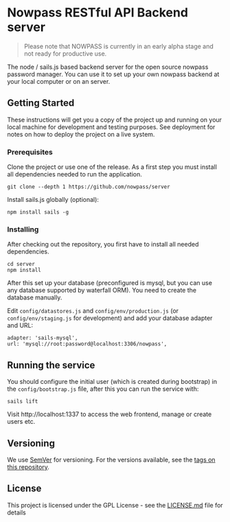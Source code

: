 # Nowpass RESTful API Backend server

> Please note that NOWPASS is currently in an early alpha stage and not ready for productive use.

The node / sails.js based backend server for the open source nowpass password manager. 
You can use it to set up your own nowpass backend at your local computer or on an server.  

## Getting Started

These instructions will get you a copy of the project up and running on your local machine for development and testing purposes. See deployment for notes on how to deploy the project on a live system.

### Prerequisites

Clone the project or use one of the release. As a first step you must install all dependencies needed to run the application.

```
git clone --depth 1 https://github.com/nowpass/server
```

Install sails.js globally (optional):

```
npm install sails -g
```

### Installing

After checking out the repository, you first have to install all needed dependencies.

```
cd server
npm install
```

After this set up your database (preconfigured is mysql, but you can use any database supported by waterfall ORM).
You need to create the database manually.

Edit `config/datastores.js` and `config/env/production.js` (or `config/env/staging.js` for development) and add your database adapter and URL:

```
adapter: 'sails-mysql',
url: 'mysql://root:password@localhost:3306/nowpass',
```

## Running the service

You should configure the initial user (which is created during bootstrap) in the `config/bootstrap.js` file,
after this you can run the service with:

```
sails lift
```

Visit http://localhost:1337 to access the web frontend, manage or create users etc.


## Versioning

We use [SemVer](http://semver.org/) for versioning. For the versions available, see the [tags on this repository](https://github.com/nowpass/server/tags). 

## License

This project is licensed under the GPL License - see the [LICENSE.md](LICENSE.md) file for details

